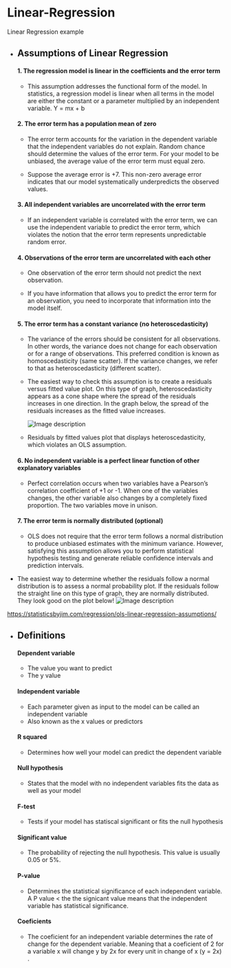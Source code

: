 # Linear-Regression
Linear Regression example

- ## Assumptions of Linear Regression
  #### 1. The regression model is linear in the coefficients and the error term
  - This assumption addresses the functional form of the model. In statistics, a regression model is linear when all terms in the model are either the constant or a parameter multiplied by an independent variable. Y = mx + b
 
  #### 2. The error term has a population mean of zero
  - The error term accounts for the variation in the dependent variable that the independent variables do not explain. Random chance should determine the values of the error term. For your model to be unbiased, the average value of the error term must equal zero.

  - Suppose the average error is +7. This non-zero average error indicates that our model systematically underpredicts the observed values.

  ####  3. All independent variables are uncorrelated with the error term
  - If an independent variable is correlated with the error term, we can use the independent variable to predict the error term, which violates the notion that the error term represents unpredictable random error.

  ####  4. Observations of the error term are uncorrelated with each other
  - One observation of the error term should not predict the next observation.
  
  -  If you have information that allows you to predict the error term for an observation, you need to incorporate that information into the model itself.
  
  #### 5. The error term has a constant variance (no heteroscedasticity)
  - The variance of the errors should be consistent for all observations. In other words, the variance does not change for each observation or for a range of observations. This preferred condition is known as homoscedasticity (same scatter). If the variance changes, we refer to that as heteroscedasticity (different scatter).

  - The easiest way to check this assumption is to create a residuals versus fitted value plot. On this type of graph, heteroscedasticity appears as a cone shape where the spread of the residuals increases in one direction. In the graph below, the spread of the residuals increases as the fitted value increases.
  
    ![Image description](https://i2.wp.com/statisticsbyjim.com/wp-content/uploads/2017/08/residuals_unfixed.png?w=576&ssl=1)

  - Residuals by fitted values plot that displays heteroscedasticity, which violates an OLS assumption.
  
  #### 6. No independent variable is a perfect linear function of other explanatory variables
  - Perfect correlation occurs when two variables have a Pearson’s correlation coefficient of +1 or -1. When one of the variables changes, the other variable also changes by a completely fixed proportion. The two variables move in unison.
  
  #### 7. The error term is normally distributed (optional)
  - OLS does not require that the error term follows a normal distribution to produce unbiased estimates with the minimum variance. However, satisfying this assumption allows you to perform statistical hypothesis testing and generate reliable confidence intervals and prediction intervals.

- The easiest way to determine whether the residuals follow a normal distribution is to assess a normal probability plot. If the residuals follow the straight line on this type of graph, they are normally distributed. They look good on the plot below!
  ![Image description](https://i0.wp.com/statisticsbyjim.com/wp-content/uploads/2018/05/normal_probability_plot_residuals.png?w=576&ssl=1)
  
https://statisticsbyjim.com/regression/ols-linear-regression-assumptions/


- ## Definitions
  ####  Dependent variable
  - The value you want to predict
  - The y value
  
  #### Independent variable 
  - Each parameter given as input to the model can be called an independent variable
  - Also known as the x values or predictors
  
  #### R squared
  - Determines how well your model can predict the dependent variable
    
  #### Null hypothesis
  - States that the model with no independent variables fits the data as well as your model
   
  #### F-test
  - Tests if your model has statiscal significant or fits the null hypothesis
  
  #### Significant value
  - The probability of rejecting the null hypothesis. This value is usually 0.05 or 5%.
  
  #### P-value
  - Determines the statistical significance of each independent variable. A P value < the the signicant value means that the independent variable has statistical significance. 
  
  #### Coeficients
  - The coeficient for an independent variable determines the rate of change for the dependent variable. Meaning that a coeficient of 2 for a variable x will change y by 2x for every unit in change of x (y = 2x) .
